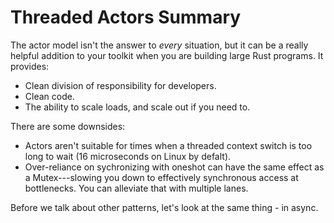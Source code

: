 # Threaded Actors Summary

The actor model isn't the answer to *every* situation, but it can be a really helpful addition to your toolkit when you are building large Rust programs. It provides:

* Clean division of responsibility for developers.
* Clean code.
* The ability to scale loads, and scale out if you need to.

There are some downsides:

* Actors aren't suitable for times when a threaded context switch is too long to wait (16 microseconds on Linux by defalt).
* Over-reliance on sychronizing with oneshot can have the same effect as a Mutex---slowing you down to effectively synchronous access at bottlenecks. You can alleviate that with multiple lanes.

Before we talk about other patterns, let's look at the same thing - in async.
